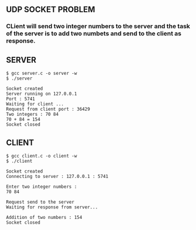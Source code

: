## UDP SOCKET PROBLEM
### CLient will send two integer numbers to the server and the task of the server is to add two numbets and send to the client as response.

## SERVER
```console
$ gcc server.c -o server -w
$ ./server

Socket created
Server running on 127.0.0.1
Port : 5741
Waiting for client ...
Request from client port : 36429
Two integers : 70 84
70 + 84 = 154
Socket closed
```

## CLIENT
```console
$ gcc client.c -o client -w
$ ./client

Socket created
Connecting to server : 127.0.0.1 : 5741

Enter two integer numbers :
70 84

Request send to the server
Waiting for response from server...

Addition of two numbers : 154
Socket closed
```